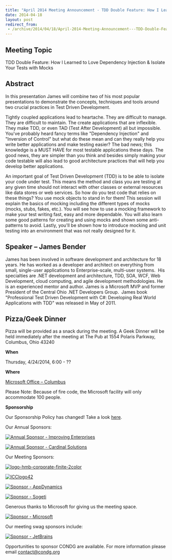 ```yaml
---
title: "April 2014 Meeting Announcement - TDD Double Feature: How I Learned to Love Dependency Injection &amp; Isolate Your Tests with Mocks"
date: 2014-04-18
layout: post
redirect_from:
 - /archive/2014/04/18/April-2014-Meeting-Announcement---TDD-Double-Feature-How-I.aspx
---
```


## Meeting Topic

TDD Double Feature: How I Learned to Love Dependency Injection &amp; Isolate Your Tests with Mocks

## Abstract

In this presentation James will combine two of his most popular presentations to demonstrate the concepts, techniques and tools around two crucial practices in Test Driven Development.

Tightly coupled applications lead to heartache. They are difficult to manage. They are difficult to maintain. The create applications that are inflexible. They make TDD, or even TAD (Test After Development) all but impossible. You've probably heard fancy terms like "Dependency Injection" and "Inversion of Control" but what do these mean and can they really help you write better applications and make testing easier? The bad news; this knowledge is a MUST HAVE for most testable applications these days. The good news, they are simpler than you think and besides simply making your code testable will also lead to good architecture practices that will help you develop better applications.

An important goal of Test Driven Development (TDD) is to be able to isolate your code under test. This means the method and class you are testing at any given time should not interact with other classes or external resources like data stores or web services. So how do you test code that relies on these things? You use mock objects to stand in for them! This session will explain the basics of mocking including the different types of mocks (mocks, stubs, fakes, etc.). You will see how to use a mocking framework to make your test writing fast, easy and more dependable. You will also learn some good patterns for creating and using mocks and shown some anti-patterns to avoid. Lastly, you'll be shown how to introduce mocking and unit testing into an environment that was not really designed for it.

## Speaker – James Bender

James has been involved in software development and architecture for 18 years. He has worked as a developer and architect on everything from small, single-user applications to Enterprise-scale, multi-user systems.  His specialties are .NET development and architecture, TDD, SOA, WCF, Web Development, cloud computing, and agile development methodologies. He is an experienced mentor and author. James is a Microsoft MVP and former President of the Central Ohio .NET Developers Group.  James book "Professional Test Driven Development with C#: Developing Real World Applications with TDD" was released in May of 2011.

## Pizza/Geek Dinner

Pizza will be provided as a snack during the meeting. A Geek Dinner will be held immediately after the meeting at The Pub at 1554 Polaris Parkway,      
Columbus, Ohio 43240

**When**

Thursday, 4/24/2014, 6:00 - ??

**Where**

[Microsoft Office – Columbus](http://maps.google.com/maps?f=q&amp;hl=en&amp;q=8800+Lyra+Dr.+Columbus,+OH+43240&amp;om=1)

Please Note: Because of fire code, the Microsoft facility will only accommodate 100 people.

**Sponsorship**

Our Sponsorship Policy has changed! Take a look [here](http://www.condg.org/documents/Sponsorship%20Policy.pdf).

Our Annual Sponsors:

[![Annual Sponsor - Improving Enterprises](http://condg.org/images/condg_org/Windows-Live-Writer/January-2013-Meeting-Announcement--_DBCD/clip_image0013_836cae65-6416-43f8-9634-cdf52c5f00a8.jpg "Annual Sponsor - Improving Enterprises")](http://www.improvingenterprises.com)

[![Annual Sponsor - Cardinal Solutions](http://condg.org/images/condg_org/Windows-Live-Writer/April-2013-Meeting-Announcement---MSMQ-a_B4CC/cardinal_color_tagline3_aa7a59d8-6af9-4071-a3c6-715999b671b0.jpg "Annual Sponsor - Cardinal Solutions")](http://www.cardinalsolutions.com)

Our Meeting Sponsors:

[![logo-hmb-corporate-finite-2color](http://condg.org/images/condg_org/WindowsLiveWriter/April2014MeetingAnnouncementTDDDoubleFea_8E66/logo-hmb-corporate-finite-2color_3.png "logo-hmb-corporate-finite-2color")](http://hmbnet.com)

[![ICClogo42](http://condg.org/images/condg_org/Windows-Live-Writer/February-2014-Meeting-Announcement_A431/ICClogo42_b3b8e796-874f-470b-b51a-669d5d2dcef0.jpg "ICClogo42")](http://www.icctechnology.com/)

[![Sponsor - AppDynamics](http://condg.org/images/condg_org/Windows-Live-Writer/January-2013-Meeting-Announcement--_DBCD/clip_image0053_2dcab694-3305-4217-bd01-3197dce29f31.png "Sponsor - AppDynamics")](http://www.appdynamics.com)

[![Sponsor - Sogeti](http://condg.org/images/condg_org/Windows-Live-Writer/January-2013-Meeting-Announcement--_DBCD/sogeticolor_small_thumb.gif "Sponsor - Sogeti")](http://us.sogeti.com)

Generous thanks to Microsoft for giving us the meeting space.

[![Sponsor - Microsoft](http://condg.org/images/condg_org/Windows-Live-Writer/January-2013-Meeting-Announcement--_DBCD/clip_image0063_017112b5-ebbc-4d6b-9105-9a99563d1af4.png "Sponsor - Microsoft")](http://www.microsoft.com)

Our meeting swag sponsors include:

[![Sponsor - JetBrains](http://condg.org/images/condg_org/Windows-Live-Writer/January-2013-Meeting-Announcement--_DBCD/clip_image0073_813519ba-ec40-4014-b290-0f59941c9ad2.gif "Sponsor - JetBrains")](http://www.jetbrains.com/)

Opportunities to sponsor CONDG are available. For more information please email [contact@condg.org](mailto:contact@condg.org)
